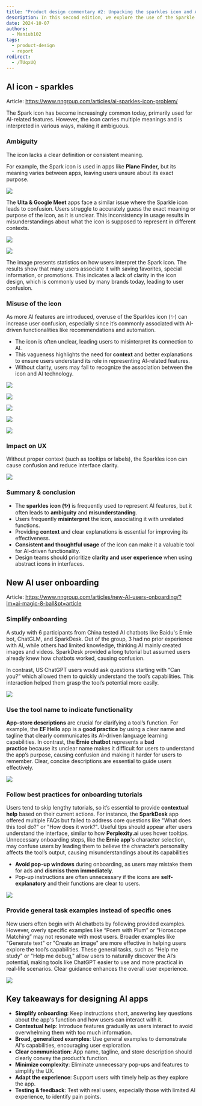 ```yaml
---
title: "Product design commentary #2: Unpacking the sparkles icon and AI onboarding challenges"
description: In this second edition, we explore the use of the Sparkle (✨) icon for AI-driven features and the common confusion it creates for users. It covers best practices for designing effective onboarding for AI tools, highlighting the importance of clear communication, contextual help, and easy-to-follow tutorials to ensure a smooth user experience. By focusing on these elements, designers can enhance user understanding and engagement with AI features.
date: 2024-10-07
authors:
  - Maniub102
tags:
  - product-design
  - report
redirect:
  - /TUqxUQ
---
```


## AI icon - sparkles

Article: <https://www.nngroup.com/articles/ai-sparkles-icon-problem/>

The Spark icon has become increasingly common today, primarily used for AI-related features. However, the icon carries multiple meanings and is interpreted in various ways, making it ambiguous.

### Ambiguity

The icon lacks a clear definition or consistent meaning.

For example, the Spark icon is used in apps like **Plane Finder,** but its meaning varies between apps, leaving users unsure about its exact purpose.

![](assets/2-product-design-commentary-plane-finder.png)

The **Ulta & Google Meet** apps face a similar issue where the Sparkle icon leads to confusion. Users struggle to accurately guess the exact meaning or purpose of the icon, as it is unclear. This inconsistency in usage results in misunderstandings about what the icon is supposed to represent in different contexts.

![](assets/2-product-design-commentary-ulta.png)

![](assets/2-product-design-commentary-google-meet.png)

The image presents statistics on how users interpret the Spark icon. The results show that many users associate it with saving favorites, special information, or promotions. This indicates a lack of clarity in the icon design, which is commonly used by many brands today, leading to user confusion.

### Misuse of the icon

As more AI features are introduced, overuse of the Sparkles icon (✨) can increase user confusion, especially since it’s commonly associated with AI-driven functionalities like recommendations and automation.

- The icon is often unclear, leading users to misinterpret its connection to AI.
- This vagueness highlights the need for **context** and better explanations to ensure users understand its role in representing AI-related features.
- Without clarity, users may fail to recognize the association between the icon and AI technology.

![](assets/2-product-design-commentary-figma.png)

![](assets/2-product-design-commentary-figma-design.png)

![](assets/2-product-design-commentary-figma-view.png)

![](assets/2-product-design-commentary-interview.png)

![](assets/2-product-design-commentary-nylas.png)

### Impact on UX

Without proper context (such as tooltips or labels), the Sparkles icon can cause confusion and reduce interface clarity.

![](assets/2-product-design-commentary-compare.png)

### Summary & conclusion

- The **sparkles icon (✨)** is frequently used to represent AI features, but it often leads to **ambiguity** and **misunderstanding**.
- Users frequently **misinterpret** the icon, associating it with unrelated functions.
- Providing **context** and clear explanations is essential for improving its effectiveness.
- **Consistent and thoughtful usage** of the icon can make it a valuable tool for AI-driven functionality.
- Design teams should prioritize **clarity and user experience** when using abstract icons in interfaces.

## New AI user onboarding

Article: <https://www.nngroup.com/articles/new-AI-users-onboarding/?lm=ai-magic-8-ball&pt=article>

### Simplify onboarding

A study with 6 participants from China tested AI chatbots like Baidu's Ernie bot, ChatGLM, and SparkDesk. Out of the group, 3 had no prior experience with AI, while others had limited knowledge, thinking AI mainly created images and videos. SparkDesk provided a long tutorial but assumed users already knew how chatbots worked, causing confusion.

In contrast, US ChatGPT users would ask questions starting with “Can you?” which allowed them to quickly understand the tool’s capabilities. This interaction helped them grasp the tool’s potential more easily.

![](assets/2-product-design-commentary-example.png)

### Use the tool name to indicate functionality

**App-store descriptions** are crucial for clarifying a tool’s function. For example, the **EF Hello** app is a **good practice** by using a clear name and tagline that clearly communicates its AI-driven language learning capabilities. In contrast, the **Ernie chatbot** represents a **bad practice** because its unclear name makes it difficult for users to understand the app’s purpose, causing confusion and making it harder for users to remember. Clear, concise descriptions are essential to guide users effectively.

![](assets/2-product-design-commentary-app.png)

### Follow best practices for onboarding tutorials

Users tend to skip lengthy tutorials, so it’s essential to provide **contextual help** based on their current actions. For instance, the **SparkDesk** app offered multiple FAQs but failed to address core questions like "What does this tool do?" or "How does it work?". Useful tips should appear after users understand the interface, similar to how **Perplexity.ai** uses hover tooltips. Unnecessary onboarding steps, like the **Ernie app**'s character selection, may confuse users by leading them to believe the character’s personality affects the tool’s output, causing misunderstandings about its capabilities

- **Avoid pop-up windows** during onboarding, as users may mistake them for ads and **dismiss them immediately**.
- Pop-up instructions are often unnecessary if the icons are **self-explanatory** and their functions are clear to users.

![](assets/2-product-design-commentary-application.png)

### Provide general task examples instead of specific ones

New users often begin with AI chatbots by following provided examples. However, overly specific examples like “Poem with Plum” or “Horoscope Matching” may not resonate with most users. Broader examples like "Generate text" or "Create an image" are more effective in helping users explore the tool’s capabilities. These general tasks, such as "Help me study" or "Help me debug," allow users to naturally discover the AI’s potential, making tools like ChatGPT easier to use and more practical in real-life scenarios. Clear guidance enhances the overall user experience.

![](assets/2-product-design-commentary-example.png)

## Key takeaways for designing AI apps

- **Simplify onboarding**: Keep instructions short, answering key questions about the app's function and how users can interact with it.
- **Contextual help**: Introduce features gradually as users interact to avoid overwhelming them with too much information.
- **Broad, generalized examples**: Use general examples to demonstrate AI's capabilities, encouraging user exploration.
- **Clear communication**: App name, tagline, and store description should clearly convey the product’s function.
- **Minimize complexity**: Eliminate unnecessary pop-ups and features to simplify the UX.
- **Adapt the experience**: Support users with timely help as they explore the app.
- **Testing & feedback**: Test with real users, especially those with limited AI experience, to identify pain points.
